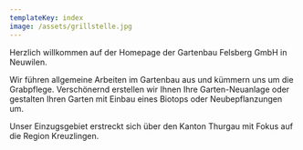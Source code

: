 ```yaml
---
templateKey: index
image: /assets/grillstelle.jpg
---
```


Herzlich willkommen auf der Homepage der Gartenbau Felsberg GmbH in Neuwilen.

Wir führen allgemeine Arbeiten im Gartenbau aus und kümmern uns um die Grabpflege. Verschönernd erstellen wir Ihnen Ihre Garten-Neuanlage oder gestalten Ihren Garten mit Einbau eines Biotops oder Neubepflanzungen um.

Unser Einzugsgebiet erstreckt sich über den Kanton Thurgau mit Fokus auf die Region Kreuzlingen.
